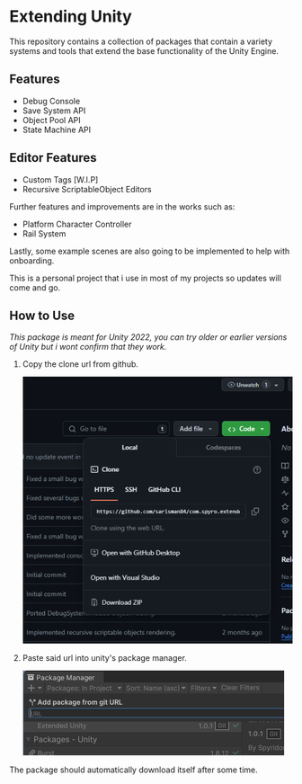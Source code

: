 # Extending Unity

This repository contains a collection of packages that contain a variety systems and tools that extend the base functionality of the Unity Engine.

## Features
- Debug Console
- Save System API
- Object Pool API
- State Machine API

## Editor Features
- Custom Tags [W.I.P]
- Recursive ScriptableObject Editors

Further features and improvements are in the works such as:
- Platform Character Controller
- Rail System

Lastly, some example scenes are also going to be implemented to help with onboarding.

This is a personal project that i use in most of my projects so updates will come and go.

## How to Use
*This package is meant for Unity 2022, you can try older or earlier versions of Unity but i wont confirm that they work.*

1. Copy the clone url from github.

    ![alt text](README_Images/github_link.png)

2. Paste said url into unity's package manager.


    ![alt text](README_Images/unity_git_port.png)

The package should automatically download itself after some time.